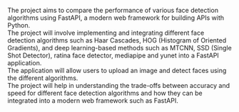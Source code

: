 The project aims to compare the performance of various face detection algorithms using FastAPI, a modern web framework for building APIs with Python. <br>
The project will involve implementing and integrating different face detection algorithms such as Haar Cascades, HOG (Histogram of Oriented Gradients), and deep learning-based methods such as MTCNN, SSD (Single Shot Detector), ratina face detector, mediapipe and yunet into a FastAPI application. <br>
The application will allow users to upload an image and detect faces using the different algorithms. <br>
The project will help in understanding the trade-offs between accuracy and speed for different face detection algorithms and how they can be integrated into a modern web framework such as FastAPI.
